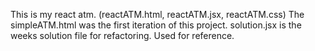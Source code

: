 This is my react atm. (reactATM.html, reactATM.jsx, reactATM.css)
The simpleATM.html was the first iteration of this project.
solution.jsx is the weeks solution file for refactoring. Used for reference.
